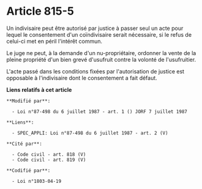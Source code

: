 # Article 815-5

Un indivisaire peut être autorisé par justice à passer seul un acte pour lequel le consentement d'un coïndivisaire serait
nécessaire, si le refus de celui-ci met en péril l'intérêt commun.

Le juge ne peut, à la demande d'un nu-propriétaire, ordonner la vente de la pleine propriété d'un bien grevé d'usufruit
contre la volonté de l'usufruitier.

L'acte passé dans les conditions fixées par l'autorisation de justice est opposable à l'indivisaire dont le consentement a
fait défaut.

**Liens relatifs à cet article**

	**Modifié par**:

	  - Loi n°87-498 du 6 juillet 1987 - art. 1 () JORF 7 juillet 1987

	**Liens**:

	  - SPEC_APPLI: Loi n°87-498 du 6 juillet 1987 - art. 2 (V)

	**Cité par**:

	  - Code civil - art. 818 (V)
	  - Code civil - art. 819 (V)

	**Codifié par**:

	  - Loi n°1803-04-19
